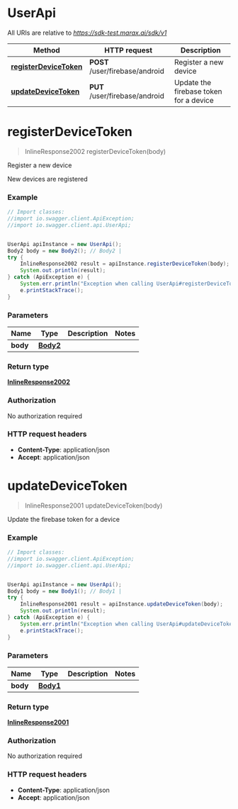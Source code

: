 # UserApi

All URIs are relative to *https://sdk-test.marax.ai/sdk/v1*

Method | HTTP request | Description
------------- | ------------- | -------------
[**registerDeviceToken**](UserApi.md#registerDeviceToken) | **POST** /user/firebase/android | Register a new device
[**updateDeviceToken**](UserApi.md#updateDeviceToken) | **PUT** /user/firebase/android | Update the firebase token for a device

<a name="registerDeviceToken"></a>
# **registerDeviceToken**
> InlineResponse2002 registerDeviceToken(body)

Register a new device

New devices are registered 

### Example
```java
// Import classes:
//import io.swagger.client.ApiException;
//import io.swagger.client.api.UserApi;


UserApi apiInstance = new UserApi();
Body2 body = new Body2(); // Body2 | 
try {
    InlineResponse2002 result = apiInstance.registerDeviceToken(body);
    System.out.println(result);
} catch (ApiException e) {
    System.err.println("Exception when calling UserApi#registerDeviceToken");
    e.printStackTrace();
}
```

### Parameters

Name | Type | Description  | Notes
------------- | ------------- | ------------- | -------------
 **body** | [**Body2**](Body2.md)|  |

### Return type

[**InlineResponse2002**](InlineResponse2002.md)

### Authorization

No authorization required

### HTTP request headers

 - **Content-Type**: application/json
 - **Accept**: application/json

<a name="updateDeviceToken"></a>
# **updateDeviceToken**
> InlineResponse2001 updateDeviceToken(body)

Update the firebase token for a device

### Example
```java
// Import classes:
//import io.swagger.client.ApiException;
//import io.swagger.client.api.UserApi;


UserApi apiInstance = new UserApi();
Body1 body = new Body1(); // Body1 | 
try {
    InlineResponse2001 result = apiInstance.updateDeviceToken(body);
    System.out.println(result);
} catch (ApiException e) {
    System.err.println("Exception when calling UserApi#updateDeviceToken");
    e.printStackTrace();
}
```

### Parameters

Name | Type | Description  | Notes
------------- | ------------- | ------------- | -------------
 **body** | [**Body1**](Body1.md)|  |

### Return type

[**InlineResponse2001**](InlineResponse2001.md)

### Authorization

No authorization required

### HTTP request headers

 - **Content-Type**: application/json
 - **Accept**: application/json

